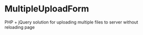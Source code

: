 MultipleUploadForm
==================

PHP + jQuery solution for uploading multiple files to server without reloading page